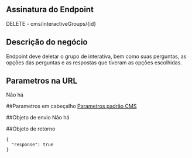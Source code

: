 ## Assinatura do Endpoint

DELETE - cms/interactiveGroups/{id}

## Descrição do negócio
Endpoint deve deletar o grupo de interativa, bem como suas perguntas, as opções das perguntas e as respostas que tiveram as opções escolhidas.

## Parametros na URL
Não há

##Parametros em cabeçalho
[Parametros padrão CMS](/API-\(Endpoints\)/Parametros-padrão-CMS)

##Objeto de envio
Não há

##Objeto de retorno

```
{
  "response": true
}
```